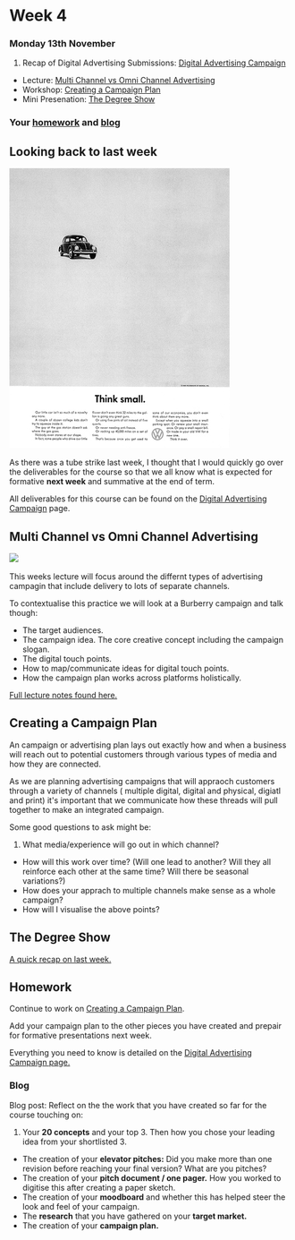 # Week 4

### Monday 13th November

1. Recap of Digital Advertising Submissions: [Digital Advertising Campaign](https://github.com/RavensbourneWebMedia/Digital_Advertising/tree/Digital_Advertising_2017/18/projects/Digital_Advertising)
* Lecture: [Multi Channel vs Omni Channel Advertising](#multi-channel-vs-omni-channel-advertising)
* Workshop: [Creating a Campaign Plan](#creating-a-campaign-plan) 
* Mini Presenation: [The Degree Show](#the-degree-show)

### Your [homework](#homework) and [blog](#blog)


## Looking back to last week

![](https://github.com/RavensbourneWebMedia/Digital_Advertising/blob/master/Think_Small.jpg)

As there was a tube strike last week, I thought that I would quickly go over the deliverables for the course so that we all know what is expected for formative **next week** and summative at the end of term. 

All deliverables for this course can be found on the [Digital Advertising Campaign](https://github.com/RavensbourneWebMedia/Digital_Advertising/tree/master/projects/union-hack) page. 


## Multi Channel vs Omni Channel Advertising

![](https://github.com/RavensbourneWebMedia/Digital_Advertising/blob/Digital_Advertising_2017/18/sessions/04/Omni-channel_image_small.jpg)

This weeks lecture will focus around the differnt types of advertising campagin that include delivery to lots of separate channels. 

To contextualise this practice we will look at a Burberry campaign and talk though:

* The target audiences. 
* The campaign idea. The core creative concept including the campaign slogan. 
* The digital touch points. 
* How to map/communicate ideas for digital touch points. 
* How the campaign plan works across platforms holistically. 

[Full lecture notes found here.](https://github.com/RavensbourneWebMedia/Digital_Advertising/blob/Digital_Advertising_2017/18/sessions/04/Multi-Channel_Omni_Channel_Advertising.pdf)

## Creating a Campaign Plan

An campaign or advertising plan lays out exactly how and when a business will reach out to potential customers through various types of media and how they are connected. 

As we are planning advertising campaigns that will appraoch customers through a variety of channels ( multiple digital, digital and physical, digiatl and print) it's important that we communicate how these threads will pull together to make an integrated campaign. 

Some good questions to ask might be:

1. What media/experience will go out in which channel? 
* How will this work over time? (Will one lead to another? Will they all reinforce each other at the same time? Will there be seasonal variations?) 
* How does your apprach to multiple channels make sense as a whole campaign?
* How will I visualise the above points? 


## The Degree Show

[A quick recap on last week.](https://github.com/RavensbourneWebMedia/Digital_Advertising/tree/Digital_Advertising_2017/18/sessions/03#the-degree-show)

## Homework
    
Continue to work on [Creating a Campaign Plan](#creating-a-campaign-plan). 

Add your campaign plan to the other pieces you have created and prepair for formative presentations next week. 

Everything you need to know is detailed on the [Digital Advertising Campaign page.](https://github.com/RavensbourneWebMedia/Digital_Advertising/tree/Digital_Advertising_2017/18/projects/Digital_Advertising)

### Blog 

Blog post: Reflect on the the work that you have created so far for the course touching on:

1. Your **20 concepts** and your top 3. Then how you chose your leading idea from your shortlisted 3. 
* The creation of your **elevator pitches:** Did you make more than one revision before reaching your final version? What are you pitches? 
* The creation of your **pitch document / one pager.** How you worked to digitise this after creating a paper sketch. 
* The creation of your **moodboard** and whether this has helped steer the look and feel of your campaign. 
* The **research** that you have gathered on your **target market.** 
* The creation of your **campaign plan.** 
